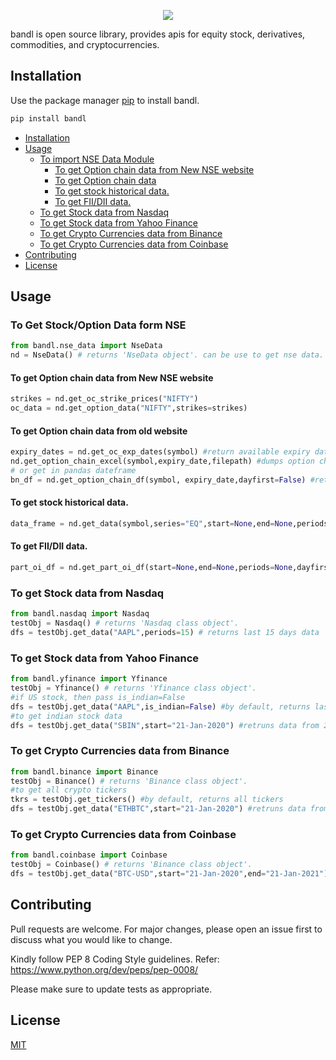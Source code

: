 
<p align="center"><a href="http://bandl.io" target="_blank"><img src="https://raw.githubusercontent.com/stockalgo/bandl/master/logo.svg"></a> </p>

bandl is open source library, provides apis for equity stock, derivatives, commodities, and cryptocurrencies.

## Installation

Use the package manager [pip](https://pip.pypa.io/en/stable/) to install bandl.

```bash
pip install bandl
```

<!-- @import "[TOC]" {cmd="toc" depthFrom=1 depthTo=6 orderedList=false} -->

<!-- code_chunk_output -->

- [Installation](#installation)
- [Usage](#usage)
  - [To import NSE Data Module](#to-import-nse-data-module)
    - [To get Option chain data from New NSE website](#to-get-option-chain-data-from-new-nse-website)
    - [To get Option chain data](#to-get-option-chain-data)
    - [To get stock historical data.](#to-get-stock-historical-data)
    - [To get FII/DII data.](#to-get-fiidii-data)
   - [To get Stock data from Nasdaq](#to-get-stock-data-from-nasdaq)
   - [To get Stock data from Yahoo Finance](#to-get-stock-data-from-yahoo-finance)
   - [To get Crypto Currencies data from Binance](#to-get-crypto-currencies-data-from-binance)
   - [To get Crypto Currencies data from Coinbase](#to-get-crypto-currencies-data-from-coinbase)
- [Contributing](#contributing)
- [License](#license)

<!-- /code_chunk_output -->


## Usage

### To Get Stock/Option Data form NSE
```python
from bandl.nse_data import NseData
nd = NseData() # returns 'NseData object'. can be use to get nse data.
```
#### To get Option chain data from New NSE website
```python
strikes = nd.get_oc_strike_prices("NIFTY")
oc_data = nd.get_option_data("NIFTY",strikes=strikes)
```

#### To get Option chain data from old website
```python
expiry_dates = nd.get_oc_exp_dates(symbol) #return available expiry dates
nd.get_option_chain_excel(symbol,expiry_date,filepath) #dumps option chain to file_path
# or get in pandas dateframe
bn_df = nd.get_option_chain_df(symbol, expiry_date,dayfirst=False) #returns option chain in pandas data frame.
```
#### To get stock historical data.
```python
data_frame = nd.get_data(symbol,series="EQ",start=None,end=None,periods=None,dayfirst=False) #returns historical data in pandas data frames
```

#### To get FII/DII data.
```python
part_oi_df = nd.get_part_oi_df(start=None,end=None,periods=None,dayfirst=False,workers=None)
```
### To get Stock data from Nasdaq
```python
from bandl.nasdaq import Nasdaq
testObj = Nasdaq() # returns 'Nasdaq class object'.
dfs = testObj.get_data("AAPL",periods=15) # returns last 15 days data
```
### To get Stock data from Yahoo Finance
```python
from bandl.yfinance import Yfinance
testObj = Yfinance() # returns 'Yfinance class object'.
#if US stock, then pass is_indian=False
dfs = testObj.get_data("AAPL",is_indian=False) #by default, returns last years data
#to get indian stock data
dfs = testObj.get_data("SBIN",start="21-Jan-2020") #retruns data from 21Jan 2020 to till today
```
### To get Crypto Currencies data from Binance
```python
from bandl.binance import Binance
testObj = Binance() # returns 'Binance class object'.
#to get all crypto tickers
tkrs = testObj.get_tickers() #by default, returns all tickers
dfs = testObj.get_data("ETHBTC",start="21-Jan-2020") #retruns data from 21Jan 2020 to till today
```
### To get Crypto Currencies data from Coinbase
```python
from bandl.coinbase import Coinbase
testObj = Coinbase() # returns 'Binance class object'.
dfs = testObj.get_data("BTC-USD",start="21-Jan-2020",end="21-Jan-2021")#retruns data from 21Jan 2020 to 21-Jan-2021
```

## Contributing
Pull requests are welcome. For major changes, please open an issue first to discuss what you would like to change.

Kindly follow PEP 8 Coding Style guidelines. Refer: https://www.python.org/dev/peps/pep-0008/

Please make sure to update tests as appropriate.

## License
[MIT](https://choosealicense.com/licenses/mit/)
